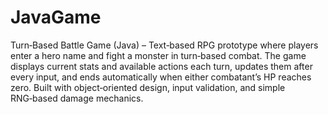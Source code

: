 # JavaGame
 Turn‑Based Battle Game (Java) – Text‑based RPG prototype where players enter a hero name and fight a monster in turn‑based combat. The game displays current stats and available actions each turn, updates them after every input, and ends automatically when either combatant’s HP reaches zero. Built with object‑oriented design, input validation, and simple RNG‑based damage mechanics.


